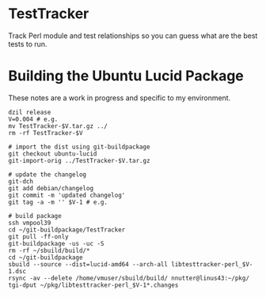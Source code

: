TestTracker
===========

Track Perl module and test relationships so you can guess what are the best tests to run.

Building the Ubuntu Lucid Package
=================================

These notes are a work in progress and specific to my environment.

    dzil release
    V=0.004 # e.g.
    mv TestTracker-$V.tar.gz ../
    rm -rf TestTracker-$V

    # import the dist using git-buildpackage
    git checkout ubuntu-lucid
    git-import-orig ../TestTracker-$V.tar.gz

    # update the changelog
    git-dch
    git add debian/changelog
    git commit -m 'updated changelog'
    git tag -a -m '' $V-1 # e.g.

    # build package
    ssh vmpool39
    cd ~/git-buildpackage/TestTracker
    git pull -ff-only
    git-buildpackage -us -uc -S
    rm -rf ~/sbuild/build/*
    cd ~/git-buildpackage
    sbuild --source --dist=lucid-amd64 --arch-all libtesttracker-perl_$V-1.dsc
    rsync -av --delete /home/vmuser/sbuild/build/ nnutter@linus43:~/pkg/
    tgi-dput ~/pkg/libtesttracker-perl_$V-1*.changes
